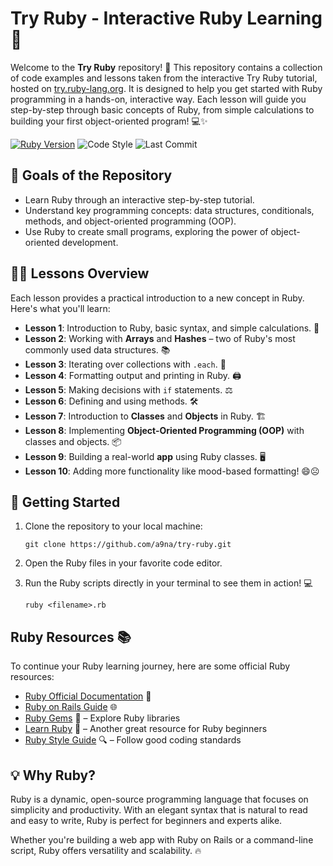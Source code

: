 # Try Ruby - Interactive Ruby Learning 🌟

Welcome to the **Try Ruby** repository! 🚀 This repository contains a collection of code examples and lessons taken from the interactive Try Ruby tutorial, hosted on [try.ruby-lang.org](https://try.ruby-lang.org/). It is designed to help you get started with Ruby programming in a hands-on, interactive way. Each lesson will guide you step-by-step through basic concepts of Ruby, from simple calculations to building your first object-oriented program! 💻✨

[![Ruby Version](https://img.shields.io/badge/Ruby-3.1.0-red.svg)](https://www.ruby-lang.org/)
![Code Style](https://img.shields.io/badge/code_style-ruby-9146A6.svg)
![Last Commit](https://img.shields.io/github/last-commit/a9na/try-ruby.svg)

## 🎯 Goals of the Repository

- Learn Ruby through an interactive step-by-step tutorial.
- Understand key programming concepts: data structures, conditionals, methods, and object-oriented programming (OOP).
- Use Ruby to create small programs, exploring the power of object-oriented development.

## 🧑‍💻 Lessons Overview

Each lesson provides a practical introduction to a new concept in Ruby. Here's what you'll learn:

- **Lesson 1**: Introduction to Ruby, basic syntax, and simple calculations. 🔢
- **Lesson 2**: Working with **Arrays** and **Hashes** – two of Ruby's most commonly used data structures. 📚
- **Lesson 3**: Iterating over collections with `.each`. 🔄
- **Lesson 4**: Formatting output and printing in Ruby. 🖨️
- **Lesson 5**: Making decisions with `if` statements. ⚖️
- **Lesson 6**: Defining and using methods. 🛠️
- **Lesson 7**: Introduction to **Classes** and **Objects** in Ruby. 🏗️
- **Lesson 8**: Implementing **Object-Oriented Programming (OOP)** with classes and objects. 📦
- **Lesson 9**: Building a real-world **app** using Ruby classes. 🖥️
- **Lesson 10**: Adding more functionality like mood-based formatting! 😄☹️

## 🚀 Getting Started

1. Clone the repository to your local machine:
   ```
   git clone https://github.com/a9na/try-ruby.git
   ```

2. Open the Ruby files in your favorite code editor.

3. Run the Ruby scripts directly in your terminal to see them in action! 💻
     ```
     ruby <filename>.rb
     ```

## Ruby Resources 📚

To continue your Ruby learning journey, here are some official Ruby resources:

- [Ruby Official Documentation](https://www.ruby-lang.org/en/documentation/) 📖
- [Ruby on Rails Guide](https://guides.rubyonrails.org/) 🌐
- [Ruby Gems](https://rubygems.org/) 🔧 – Explore Ruby libraries
- [Learn Ruby](https://learnrubythehardway.org/) 📘 – Another great resource for Ruby beginners
- [Ruby Style Guide](https://rubystyle.guide/) 🔍 – Follow good coding standards

## 💡 Why Ruby?
Ruby is a dynamic, open-source programming language that focuses on simplicity and productivity. With an elegant syntax that is natural to read and easy to write, Ruby is perfect for beginners and experts alike.

Whether you're building a web app with Ruby on Rails or a command-line script, Ruby offers versatility and scalability. 🔥
